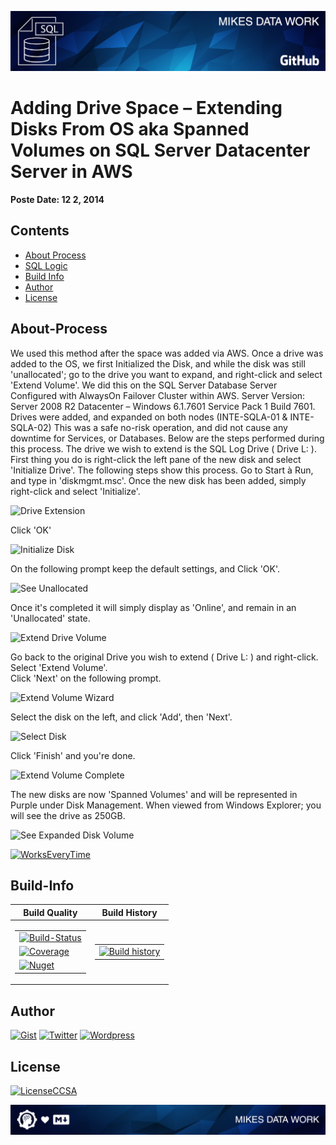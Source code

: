 ![MIKES DATA WORK GIT REPO](https://raw.githubusercontent.com/mikesdatawork/images/master/git_mikes_data_work_banner_01.png "Mikes Data Work")        

# Adding Drive Space – Extending Disks From OS aka Spanned Volumes on SQL Server Datacenter Server in AWS
**Poste Date: 12 2, 2014**        



## Contents    
- [About Process](##About-Process)  
- [SQL Logic](#SQL-Logic)  
- [Build Info](#Build-Info)  
- [Author](#Author)  
- [License](#License)       

## About-Process

<p>We used this method after the space was added via AWS. Once a drive was added to the OS, we first Initialized the Disk, and while the disk was still 'unallocated'; go to the drive you want to expand, and right-click and select 'Extend Volume'. We did this on the SQL Server Database Server Configured with AlwaysOn Failover Cluster within AWS. Server Version: Server 2008 R2 Datacenter – Windows 6.1.7601 Service Pack 1 Build 7601. Drives were added, and expanded on both nodes (INTE-SQLA-01 & INTE-SQLA-02) This was a safe no-risk operation, and did not cause any downtime for Services, or Databases. Below are the steps performed during this process. The drive we wish to extend is the SQL Log Drive ( Drive L: ). First thing you do is right-click the left pane of the new disk and select 'Initialize Drive'. The following steps show this process. Go to Start à Run, and type in 'diskmgmt.msc'. Once the new disk has been added, simply right-click and select 'Initialize'.<p>

![Drive Extension]( https://mikesdatawork.files.wordpress.com/2014/12/image002.jpg "New Disk Add")

Click 'OK'

![Initialize Disk]( https://mikesdatawork.files.wordpress.com/2014/12/image006.jpg "Click Ok")

On the following prompt keep the default settings, and Click 'OK'.  

![See Unallocated]( https://mikesdatawork.files.wordpress.com/2014/12/image008.jpg "See Disk Online")

Once it's completed it will simply display as 'Online', and remain in an 'Unallocated' state.  

![Extend Drive Volume]( https://mikesdatawork.files.wordpress.com/2014/12/image012.jpg "Extend Volume")

Go back to the original Drive you wish to extend ( Drive L: ) and right-click. Select 'Extend Volume'.  
Click 'Next' on the following prompt.

![Extend Volume Wizard]( https://mikesdatawork.files.wordpress.com/2014/12/image014.jpg "Extend Volume Wizard")

 
Select the disk on the left, and click 'Add', then 'Next'.

![Select Disk]( https://mikesdatawork.files.wordpress.com/2014/12/image018.jpg "Add Selected Disk")

 
Click 'Finish' and you're done.

![Extend Volume Complete]( https://mikesdatawork.files.wordpress.com/2014/12/image019.jpg "Click Finish")

 
The new disks are now 'Spanned Volumes' and will be represented in Purple under Disk Management.  When viewed from Windows Explorer; you will see the drive as 250GB.

![See Expanded Disk Volume]( https://mikesdatawork.files.wordpress.com/2014/12/image020.jpg "See Expanded Disks")

 

[![WorksEveryTime](https://forthebadge.com/images/badges/60-percent-of-the-time-works-every-time.svg)](https://shitday.de/)


## Build-Info

| Build Quality | Build History |
|--|--|
|<table><tr><td>[![Build-Status](https://ci.appveyor.com/api/projects/status/pjxh5g91jpbh7t84?svg?style=flat-square)](#)</td></tr><tr><td>[![Coverage](https://coveralls.io/repos/github/tygerbytes/ResourceFitness/badge.svg?style=flat-square)](#)</td></tr><tr><td>[![Nuget](https://img.shields.io/nuget/v/TW.Resfit.Core.svg?style=flat-square)](#)</td></tr></table>|<table><tr><td>[![Build history](https://buildstats.info/appveyor/chart/tygerbytes/resourcefitness)](#)</td></tr></table>|

## Author

[![Gist](https://img.shields.io/badge/Gist-MikesDataWork-<COLOR>.svg)](https://gist.github.com/mikesdatawork)
[![Twitter](https://img.shields.io/badge/Twitter-MikesDataWork-<COLOR>.svg)](https://twitter.com/mikesdatawork)
[![Wordpress](https://img.shields.io/badge/Wordpress-MikesDataWork-<COLOR>.svg)](https://mikesdatawork.wordpress.com/)
 
## License
[![LicenseCCSA](https://img.shields.io/badge/License-CreativeCommonsSA-<COLOR>.svg)](https://creativecommons.org/share-your-work/licensing-types-examples/)

![Mikes Data Work](https://raw.githubusercontent.com/mikesdatawork/images/master/git_mikes_data_work_banner_02.png "Mikes Data Work")

